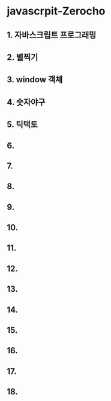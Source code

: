 # javascrpit-Zerocho  

## 1. 자바스크립트 프로그래밍
## 2. 별찍기
## 3. window 객체
## 4. 숫자야구
## 5. 틱택토
## 6. 
## 7. 
## 8. 
## 9. 
## 10. 
## 11. 
## 12. 
## 13. 
## 14. 
## 15. 
## 16. 
## 17. 
## 18. 


